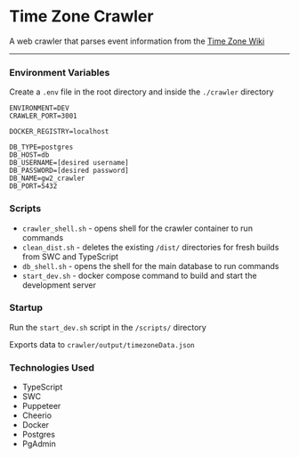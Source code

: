 # Time Zone Crawler

A web crawler that parses event information from the [Time Zone Wiki](https://en.wikipedia.org/wiki/List_of_time_zone_abbreviations)

---

### Environment Variables

Create a `.env` file in the root directory and inside the `./crawler` directory

```
ENVIRONMENT=DEV
CRAWLER_PORT=3001

DOCKER_REGISTRY=localhost

DB_TYPE=postgres
DB_HOST=db
DB_USERNAME=[desired username]
DB_PASSWORD=[desired password]
DB_NAME=gw2_crawler
DB_PORT=5432
```

### Scripts

- `crawler_shell.sh` - opens shell for the crawler container to run commands
- `clean_dist.sh` - deletes the existing `/dist/` directories for fresh builds from SWC and TypeScript
- `db_shell.sh` - opens the shell for the main database to run commands
- `start_dev.sh` - docker compose command to build and start the development server

### Startup

Run the `start_dev.sh` script in the `/scripts/` directory

Exports data to `crawler/output/timezoneData.json`

### Technologies Used

- TypeScript
- SWC
- Puppeteer
- Cheerio
- Docker
- Postgres
- PgAdmin
